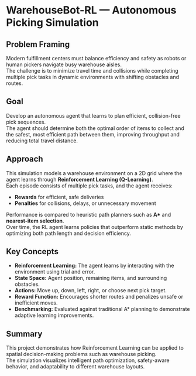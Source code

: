 # WarehouseBot-RL — Autonomous Picking Simulation

## Problem Framing
Modern fulfillment centers must balance efficiency and safety as robots or human pickers navigate busy warehouse aisles.  
The challenge is to minimize travel time and collisions while completing multiple pick tasks in dynamic environments with shifting obstacles and routes.

## Goal
Develop an autonomous agent that learns to plan efficient, collision-free pick sequences.  
The agent should determine both the optimal order of items to collect and the safest, most efficient path between them, improving throughput and reducing total travel distance.

## Approach
This simulation models a warehouse environment on a 2D grid where the agent learns through **Reinforcement Learning (Q-Learning)**.  
Each episode consists of multiple pick tasks, and the agent receives:

- **Rewards** for efficient, safe deliveries  
- **Penalties** for collisions, delays, or unnecessary movement  

Performance is compared to heuristic path planners such as **A\*** and **nearest-item selection**.  
Over time, the RL agent learns policies that outperform static methods by optimizing both path length and decision efficiency.

## Key Concepts
- **Reinforcement Learning:** The agent learns by interacting with the environment using trial and error.  
- **State Space:** Agent position, remaining items, and surrounding obstacles.  
- **Actions:** Move up, down, left, right, or choose next pick target.  
- **Reward Function:** Encourages shorter routes and penalizes unsafe or inefficient moves.  
- **Benchmarking:** Evaluated against traditional A* planning to demonstrate adaptive learning improvements.

## Summary
This project demonstrates how Reinforcement Learning can be applied to spatial decision-making problems such as warehouse picking.  
The simulation visualizes intelligent path optimization, safety-aware behavior, and adaptability to different warehouse layouts.

